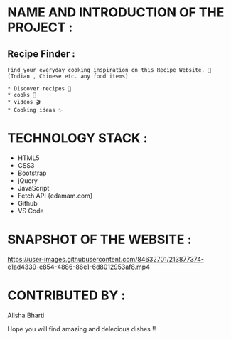 # NAME AND INTRODUCTION OF THE PROJECT :

## Recipe Finder :

    Find your everyday cooking inspiration on this Recipe Website. 🥣(Indian , Chinese etc. any food items)

    * Discover recipes 🍙
    * cooks 🥧
    * videos 🎬
    * Cooking ideas ✨

# TECHNOLOGY STACK :

- HTML5
- CSS3
- Bootstrap
- jQuery
- JavaScript
- Fetch API {edamam.com}
- Github
- VS Code

# SNAPSHOT OF THE WEBSITE :

https://user-images.githubusercontent.com/84632701/213877374-e1ad4339-e854-4886-86e1-6d8012953af8.mp4

# CONTRIBUTED BY :

Alisha Bharti

Hope you will find amazing and delecious dishes !!
